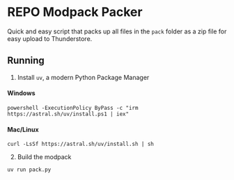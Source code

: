 # REPO Modpack Packer

Quick and easy script that packs up all files in the `pack` folder as a zip file for easy upload to Thunderstore.

## Running

1. Install `uv`, a modern Python Package Manager

#### Windows

`powershell -ExecutionPolicy ByPass -c "irm https://astral.sh/uv/install.ps1 | iex"`

#### Mac/Linux

`curl -LsSf https://astral.sh/uv/install.sh | sh`

2. Build the modpack

`uv run pack.py`
